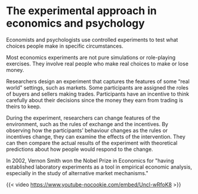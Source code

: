 # The experimental approach in economics and psychology

Economists and psychologists use controlled experiments to test what choices people make in specific circumstances.

Most economics experiments are not pure simulations or role-playing exercises. They involve real people who make real choices to make or lose money.

Researchers design an experiment that captures the features of some “real world” settings, such as markets. Some participants are assigned the roles of buyers and sellers making trades. Participants have an incentive to think carefully about their decisions since the money they earn from trading is theirs to keep.

During the experiment, researchers can change features of the environment, such as the rules of exchange and the incentives. By observing how the participants’ behaviour changes as the rules or incentives change, they can examine the effects of the intervention. They can then compare the actual results of the experiment with theoretical predictions about how people would respond to the change. 

In 2002, Vernon Smith won the Nobel Prize in Economics for "having established laboratory experiments as a tool in empirical economic analysis, especially in the study of alternative market mechanisms."

{{< video https://www.youtube-nocookie.com/embed/Uncl-wRfoK8 >}}